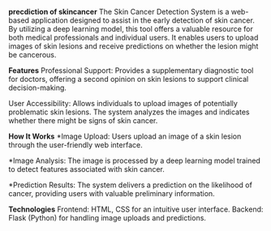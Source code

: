 **precdiction of skincancer**
The Skin Cancer Detection System is a web-based application designed to assist in the early detection of skin cancer. By utilizing a deep learning model, this tool offers a valuable resource for both medical professionals and individual users. It enables users to upload images of skin lesions and receive predictions on whether the lesion might be cancerous.

**Features**
Professional Support: Provides a supplementary diagnostic tool for doctors, offering a second opinion on skin lesions to support clinical decision-making.

User Accessibility: Allows individuals to upload images of potentially problematic skin lesions. The system analyzes the images and indicates whether there might be signs of skin cancer.

**How It Works**
*Image Upload: Users upload an image of a skin lesion through the user-friendly web interface.

*Image Analysis: The image is processed by a deep learning model trained to detect features associated with skin cancer.

*Prediction Results: The system delivers a prediction on the likelihood of cancer, providing users with valuable preliminary information.

**Technologies**
Frontend: HTML, CSS for an intuitive user interface.
Backend: Flask (Python) for handling image uploads and predictions.
